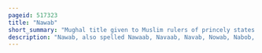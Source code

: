 ```yaml
---
pageid: 517323
title: "Nawab"
short_summary: "Mughal title given to Muslim rulers of princely states in the Indian subcontinent"
description: "Nawab, also spelled Nawaab, Navaab, Navab, Nowab, Nabob, Nawaabshah, Nawabshah or Nobab, is a royal Title indicating a sovereign Ruler, often of a south asian State, in many Ways comparable to the western Title of Prince. The Relationship between a Nawab and the Emperor of India has been compared to that of the Kings of Saxony with the german Emperor. In earlier Times the Title was ratified and given by the reigning mughal Emperor to semi-autonomous muslim Rulers of Subdivisions or princely States in the indian Subcontinent Loyal to the Mugh."
---
```

